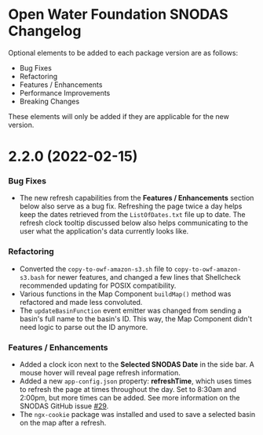 # Open Water Foundation SNODAS Changelog #

Optional elements to be added to each package version are as follows:

* Bug Fixes
* Refactoring
* Features / Enhancements
* Performance Improvements
* Breaking Changes

These elements will only be added if they are applicable for the new version.

# 2.2.0 (2022-02-15) #

### Bug Fixes ###

* The new refresh capabilities from the **Features / Enhancements** section below also
serve as a bug fix. Refreshing the page twice a day helps keep the dates retrieved from the
`ListOfDates.txt` file up to date. The refresh clock tooltip discussed below also helps
communicating to the user what the application's data currently looks like.

### Refactoring ###

* Converted the `copy-to-owf-amazon-s3.sh` file to `copy-to-owf-amazon-s3.bash` for newer
features, and changed a few lines that Shellcheck recommended updating for POSIX compatibility.
* Various functions in the Map Component `buildMap()` method was refactored and made less
convoluted.
* The `updateBasinFunction` event emitter was changed from sending a basin's full name to
the basin's ID. This way, the Map Component didn't need logic to parse out the ID anymore.

### Features / Enhancements ###

* Added a clock icon next to the **Selected SNODAS Date** in the side bar. A mouse hover will
reveal page refresh information.
* Added a new `app-config.json` property: **refreshTime**, which uses times to refresh the
page at times throughout the day. Set to 8:30am and 2:00pm, but more times can be added. See
more information on the SNODAS GitHub issue
[#29](https://github.com/OpenWaterFoundation/owf-app-snodas-ng/issues/29).
* The `ngx-cookie` package was installed and used to save a selected basin on the map after a
refresh.